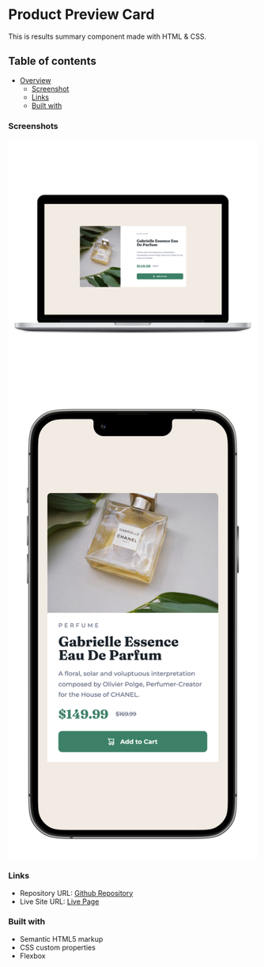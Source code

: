 # Product Preview Card

This is results summary component made with HTML & CSS.

## Table of contents

- [Overview](#overview)
    - [Screenshot](#screenshot)
    - [Links](#links)
    - [Built with](#built-with)

### Screenshots

<img src="design/desktop.png">
<img src="design/mobile.png" style="width: 50vh;  display: block; margin: 0 auto;">

### Links

- Repository URL: [Github Repository]()
- Live Site URL: [Live Page](ppcard-merte.netlify.app)

### Built with

- Semantic HTML5 markup
- CSS custom properties
- Flexbox
